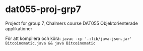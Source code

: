 dat055-proj-grp7
================

Project for group 7, Chalmers course DAT055 Objektorienterade applikationer


För att kompilera och köra:
`javac -cp '.:lib/java-json.jar' Bitcoinomatic.java && java Bitcoinomatic`